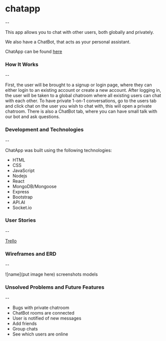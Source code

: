 # chatapp
--

This app allows you to chat with other users, both globally and privately.

We also have a ChatBot, that acts as your personal assistant.

ChatApp can be found [here](https://sleepy-sands-62959.herokuapp.com/)

### How It Works
--

First, the user will be brought to a signup or login page, where they can either login to an existing account or create a new account. After logging in, the user will be taken to a global chatroom where all existing users can chat with each other. To have private 1-on-1 conversations, go to the users tab and click chat on the user you wish to chat with, this will open a private chatroom. There is also a ChatBot tab, where you can have small talk with our bot and ask questions.

### Development and Technologies
--

ChatApp was built using the following technologies:

- HTML
- CSS
- JavaScript
- Nodejs
- React
- MongoDB/Mongoose
- Express
- Bootstrap
- API.AI
- Socket.io

### User Stories
--

[Trello](https://trello.com/b/F6Dp73Ae/project-4)

### Wireframes and ERD
--

![name](put image here)
screenshots
models

### Unsolved Problems and Future Features
--

- Bugs with private chatroom
- ChatBot rooms are connected
- User is notified of new messages 
- Add friends
- Group chats
- See which users are online

